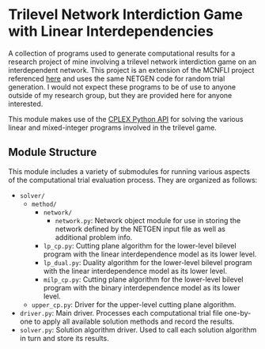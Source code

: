 # Trilevel Network Interdiction Game with Linear Interdependencies

A collection of programs used to generate computational results for a research project of mine involving a trilevel network interdiction game on an interdependent network. This project is an extension of the MCNFLI project referenced [here](https://github.com/adam-rumpf/mcnfli-trials) and uses the same NETGEN code for random trial generation. I would not expect these programs to be of use to anyone outside of my research group, but they are provided here for anyone interested.

This module makes use of the [CPLEX Python API](https://www.ibm.com/support/knowledgecenter/SSSA5P_12.7.1/ilog.odms.cplex.help/CPLEX/GettingStarted/topics/set_up/Python_setup.html) for solving the various linear and mixed-integer programs involved in the trilevel game.

## Module Structure

This module includes a variety of submodules for running various aspects of the computational trial evaluation process. They are organized as follows:

* `solver/`
  * `method/`
    * `network/`
      * `network.py`: Network object module for use in storing the network defined by the NETGEN input file as well as additional problem info.
    * `lp_cp.py`: Cutting plane algorithm for the lower-level bilevel program with the linear interdependence model as its lower level.
    * `lp_dual.py`: Duality algorithm for the lower-level bilevel program with the linear interdependence model as its lower level.
    * `milp_cp.py`: Cutting plane algorithm for the lower-level bilevel program with the binary interdependence model as its lower level.
  * `upper_cp.py`: Driver for the upper-level cutting plane algorithm.
* `driver.py`: Main driver. Processes each computational trial file one-by-one to apply all available solution methods and record the results.
* `solver.py`: Solution algorithm driver. Used to call each solution algorithm in turn and store its results.
